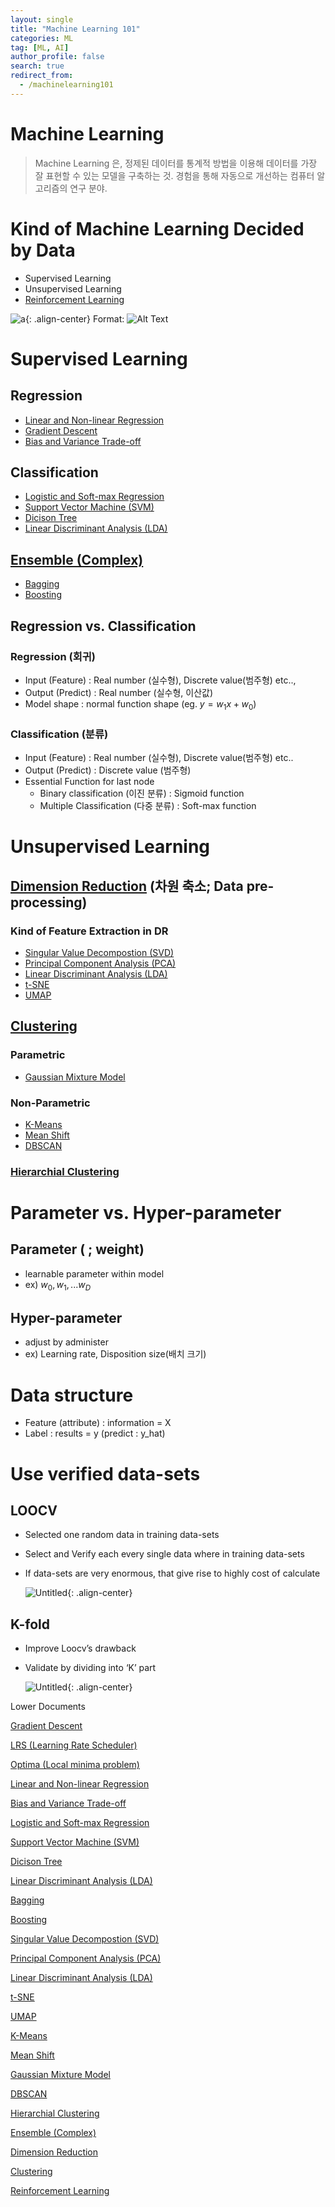 ```yaml
---
layout: single
title: "Machine Learning 101"
categories: ML
tag: [ML, AI]
author_profile: false
search: true
redirect_from:
  - /machinelearning101
---
```



# Machine Learning

> Machine Learning 은, 정제된 데이터를 통계적 방법을 이용해 데이터를 가장 잘 표현할 수 있는 모델을 구축하는 것. 경험을 통해 자동으로 개선하는 컴퓨터 알고리즘의 연구 분야.
> 

# Kind of Machine Learning Decided by Data

- Supervised Learning
- Unsupervised Learning
- [Reinforcement Learning](https://www.notion.so/Reinforcement-Learning-db77c17aa27f469bb78819690688cee6?pvs=21)

![a]({https://github.com/woo-kyu/woo-kyu.github.io/blob/f2544d3e32c8c679038738c4d18d7db29dd819fc/_posts/study/ML/ml101/ml101.png){: .align-center}
Format: ![Alt Text](url)

# Supervised Learning

## Regression

- [Linear and Non-linear Regression](https://www.notion.so/Linear-and-Non-linear-Regression-ae1a552966a04ff298180bd7ffb0ab84?pvs=21)
- [Gradient Descent](https://www.notion.so/Gradient-Descent-aa1c49bfa7ce43f18b02c3040d7ba050?pvs=21)
- [Bias and Variance Trade-off](https://www.notion.so/Bias-and-Variance-Trade-off-d60ef99cf5ad43679a8ede2a08e80943?pvs=21)

## Classification

- [Logistic and Soft-max Regression](https://www.notion.so/Logistic-and-Soft-max-Regression-3bb3afc3a96c41afb8d483f5ab888a3d?pvs=21)
- [Support Vector Machine (SVM)](https://www.notion.so/Support-Vector-Machine-SVM-983a2cc660224238aa7e6da3ce42dc41?pvs=21)
- [Dicison Tree](https://www.notion.so/Dicison-Tree-983f9fac33ac43b98ace686faaf422e0?pvs=21)
- [Linear Discriminant Analysis (LDA)](https://www.notion.so/Linear-Discriminant-Analysis-LDA-8808104ff8524e09b7d429869c0bb7ad?pvs=21)

## [Ensemble (Complex)](https://www.notion.so/Ensemble-Complex-f7f9181358a048759159eacb55ee1ea0?pvs=21)

- [Bagging](https://www.notion.so/Bagging-d31aa1187e00477e89f464254e6f8993?pvs=21)
- [Boosting](https://www.notion.so/Boosting-884046b371f34e9f936f54d5f5e507f8?pvs=21)

## Regression vs. Classification

### Regression (회귀)

- Input (Feature) : Real number (실수형),  Discrete value(범주형) etc..,
- Output (Predict) : Real number (실수형, 이산값)
- Model shape : normal function shape (eg. $y = w_{1}x + w_{0}$)

### Classification (분류)

- Input (Feature) : Real number (실수형),  Discrete value(범주형) etc..
- Output (Predict) : Discrete value (범주형)
- Essential Function for last node
    - Binary classification (이진 분류) : Sigmoid function
    - Multiple Classification (다중 분류) : Soft-max function

# Unsupervised Learning

## [Dimension Reduction](https://www.notion.so/Dimension-Reduction-45abe195f9f447bfb4c4982c613ef4fa?pvs=21) (차원 축소; Data pre-processing)

### Kind of Feature Extraction in DR

- [Singular Value Decompostion (SVD)](https://www.notion.so/Singular-Value-Decompostion-SVD-5da6cb1712364bd9845ae07a13698a02?pvs=21)
- [Principal Component Analysis (PCA)](https://www.notion.so/Principal-Component-Analysis-PCA-66343cdc55d34874a61101bf40942d5b?pvs=21)
- [Linear Discriminant Analysis (LDA)](https://www.notion.so/Linear-Discriminant-Analysis-LDA-2b14db1bad49487b85eb708d31b1c1bf?pvs=21)
- [t-SNE](https://www.notion.so/t-SNE-fd6407b027c34b2c8001365a1ac309b6?pvs=21)
- [UMAP](https://www.notion.so/UMAP-11c80720f11a442f8752f87091e3978e?pvs=21)

## [Clustering](https://www.notion.so/Clustering-fbbfae030d4048be891716a048687704?pvs=21)

### Parametric

- [Gaussian Mixture Model](https://www.notion.so/Gaussian-Mixture-Model-788947a18796444993171391bbda5332?pvs=21)

### Non-Parametric

- [K-Means](https://www.notion.so/K-Means-c37168198a6a46fb9b5378ed97ac186e?pvs=21)
- [Mean Shift](https://www.notion.so/Mean-Shift-579f0e5b05924843894dd55cfcdcb199?pvs=21)
- [DBSCAN](https://www.notion.so/DBSCAN-61c514e745ed47c3ae19ea017bfc2fa9?pvs=21)

### [Hierarchial Clustering](https://www.notion.so/Hierarchial-Clustering-0297536f98824b8e8ed209fafe05fae9?pvs=21)

# Parameter vs. Hyper-parameter

## Parameter ( ; weight)

- learnable parameter within model
- ex) $w_{0}, w_{1}, ... w_{D}$

## Hyper-parameter

- adjust by administer
- ex) Learning rate, Disposition size(배치 크기)

# Data structure

- Feature (attribute) : information = X
- Label : results = y (predict : y_hat)

# Use verified data-sets

## LOOCV

- Selected one random data in training data-sets
- Select and Verify each every single data where in training data-sets
- If data-sets are very enormous, that give rise to highly cost of calculate
  
    ![Untitled](https://github.com/woo-kyu/woo-kyu.github.io/blob/f2544d3e32c8c679038738c4d18d7db29dd819fc/_posts/study/ML/ml101/kfold.png){: .align-center} 
    

## K-fold

- Improve Loocv’s drawback
- Validate by dividing into ‘K’ part
  
    ![Untitled]({{site.url}}_posts/study/ML/ml101/kfold.png){: .align-center}
    

Lower Documents

[Gradient Descent](https://www.notion.so/Gradient-Descent-aa1c49bfa7ce43f18b02c3040d7ba050?pvs=21)

[LRS (Learning Rate Scheduler)](https://www.notion.so/LRS-Learning-Rate-Scheduler-2be9e4dc1e11422da41eee7fcaf22aa9?pvs=21)

[Optima (Local minima problem)](https://www.notion.so/Optima-Local-minima-problem-90ceae844ae54ea8acdb27f3958aaa6d?pvs=21)

[Linear and Non-linear Regression](https://www.notion.so/Linear-and-Non-linear-Regression-ae1a552966a04ff298180bd7ffb0ab84?pvs=21)

[Bias and Variance Trade-off](https://www.notion.so/Bias-and-Variance-Trade-off-d60ef99cf5ad43679a8ede2a08e80943?pvs=21)

[Logistic and Soft-max Regression](https://www.notion.so/Logistic-and-Soft-max-Regression-3bb3afc3a96c41afb8d483f5ab888a3d?pvs=21)

[Support Vector Machine (SVM)](https://www.notion.so/Support-Vector-Machine-SVM-983a2cc660224238aa7e6da3ce42dc41?pvs=21)

[Dicison Tree](https://www.notion.so/Dicison-Tree-983f9fac33ac43b98ace686faaf422e0?pvs=21)

[Linear Discriminant Analysis (LDA)](https://www.notion.so/Linear-Discriminant-Analysis-LDA-8808104ff8524e09b7d429869c0bb7ad?pvs=21)

[Bagging](https://www.notion.so/Bagging-d31aa1187e00477e89f464254e6f8993?pvs=21)

[Boosting](https://www.notion.so/Boosting-884046b371f34e9f936f54d5f5e507f8?pvs=21)

[Singular Value Decompostion (SVD)](https://www.notion.so/Singular-Value-Decompostion-SVD-5da6cb1712364bd9845ae07a13698a02?pvs=21)

[Principal Component Analysis (PCA)](https://www.notion.so/Principal-Component-Analysis-PCA-66343cdc55d34874a61101bf40942d5b?pvs=21)

[Linear Discriminant Analysis (LDA)](https://www.notion.so/Linear-Discriminant-Analysis-LDA-2b14db1bad49487b85eb708d31b1c1bf?pvs=21)

[t-SNE](https://www.notion.so/t-SNE-fd6407b027c34b2c8001365a1ac309b6?pvs=21)

[UMAP](https://www.notion.so/UMAP-11c80720f11a442f8752f87091e3978e?pvs=21)

[K-Means](https://www.notion.so/K-Means-c37168198a6a46fb9b5378ed97ac186e?pvs=21)

[Mean Shift](https://www.notion.so/Mean-Shift-579f0e5b05924843894dd55cfcdcb199?pvs=21)

[Gaussian Mixture Model](https://www.notion.so/Gaussian-Mixture-Model-788947a18796444993171391bbda5332?pvs=21)

[DBSCAN](https://www.notion.so/DBSCAN-61c514e745ed47c3ae19ea017bfc2fa9?pvs=21)

[Hierarchial Clustering](https://www.notion.so/Hierarchial-Clustering-0297536f98824b8e8ed209fafe05fae9?pvs=21)

[Ensemble (Complex)](https://www.notion.so/Ensemble-Complex-f7f9181358a048759159eacb55ee1ea0?pvs=21)

[Dimension Reduction](https://www.notion.so/Dimension-Reduction-45abe195f9f447bfb4c4982c613ef4fa?pvs=21)

[Clustering](https://www.notion.so/Clustering-fbbfae030d4048be891716a048687704?pvs=21)

[Reinforcement Learning](https://www.notion.so/Reinforcement-Learning-db77c17aa27f469bb78819690688cee6?pvs=21)
